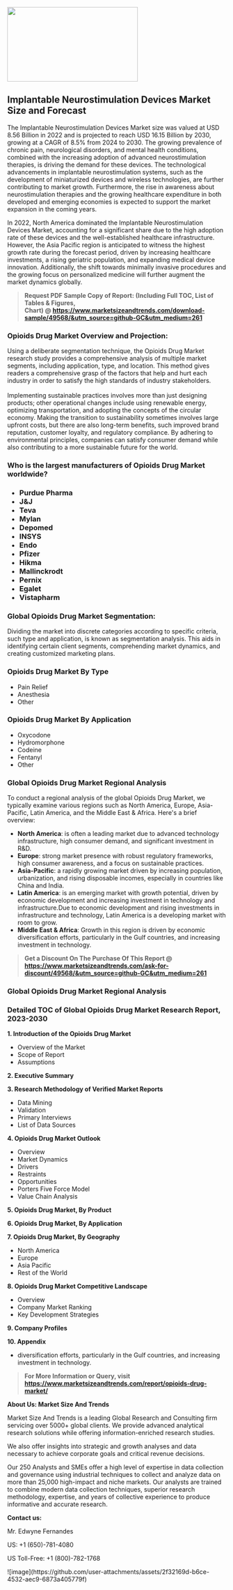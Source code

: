 <p><img class="alignnone size-medium wp-image-20088" src="https://ffe5etoiles.com/wp-content/uploads/2024/12/MST1-300x171.png" alt="" width="300" height="171" /></p><h2>Implantable Neurostimulation Devices Market Size and Forecast</h2><p>The Implantable Neurostimulation Devices Market size was valued at USD 8.56 Billion in 2022 and is projected to reach USD 16.15 Billion by 2030, growing at a CAGR of 8.5% from 2024 to 2030. The growing prevalence of chronic pain, neurological disorders, and mental health conditions, combined with the increasing adoption of advanced neurostimulation therapies, is driving the demand for these devices. The technological advancements in implantable neurostimulation systems, such as the development of miniaturized devices and wireless technologies, are further contributing to market growth. Furthermore, the rise in awareness about neurostimulation therapies and the growing healthcare expenditure in both developed and emerging economies is expected to support the market expansion in the coming years.</p><p>In 2022, North America dominated the Implantable Neurostimulation Devices Market, accounting for a significant share due to the high adoption rate of these devices and the well-established healthcare infrastructure. However, the Asia Pacific region is anticipated to witness the highest growth rate during the forecast period, driven by increasing healthcare investments, a rising geriatric population, and expanding medical device innovation. Additionally, the shift towards minimally invasive procedures and the growing focus on personalized medicine will further augment the market dynamics globally.</p></p><blockquote id="" class=""><strong>Request PDF Sample Copy of Report: (Including Full TOC, List of Tables &amp; Figures, Chart)&nbsp;@&nbsp;<strong><a href="https://www.marketsizeandtrends.com/download-sample/49568/&utm_source=github-GC&utm_medium=261" target="_blank">https://www.marketsizeandtrends.com/download-sample/49568/&utm_source=github-GC&utm_medium=261</a></strong></strong></blockquote><h3 id="" class="">Opioids Drug Market&nbsp;Overview and Projection:</h3><p id="" class="">Using a deliberate segmentation technique, the Opioids Drug Market research study provides a comprehensive analysis of multiple market segments, including application, type, and location. This method gives readers a comprehensive grasp of the factors that help and hurt each industry in order to satisfy the high standards of industry stakeholders. <br /> <br />Implementing sustainable practices involves more than just designing products; other operational changes include using renewable energy, optimizing transportation, and adopting the concepts of the circular economy. Making the transition to sustainability sometimes involves large upfront costs, but there are also long-term benefits, such improved brand reputation, customer loyalty, and regulatory compliance. By adhering to environmental principles, companies can satisfy consumer demand while also contributing to a more sustainable future for the world.</p><h3 id="" class="">Who is the largest manufacturers of&nbsp;Opioids Drug Market worldwide?</h3><h3 class=""><p><ul><li>Purdue Pharma </li><li> J&J </li><li> Teva </li><li> Mylan </li><li> Depomed </li><li> INSYS </li><li> Endo </li><li> Pfizer </li><li> Hikma </li><li> Mallinckrodt </li><li> Pernix </li><li> Egalet </li><li> Vistapharm</li></ul></p></h3><h3 id="" class="">Global&nbsp;Opioids Drug Market Segmentation:</h3><p id="" class="">Dividing the market into discrete categories according to specific criteria, such type and application, is known as segmentation analysis. This aids in identifying certain client segments, comprehending market dynamics, and creating customized marketing plans.</p><h3 id="" class="">Opioids Drug Market&nbsp;By Type</h3><p><p><ul><li>Pain Relief</li><li> Anesthesia</li><li> Other</p></li></ul></p></p><h3 id="" class="">Opioids Drug Market&nbsp;By Application</h3><p class=""><p><ul><li>Oxycodone</li><li> Hydromorphone</li><li> Codeine</li><li> Fentanyl</li><li> Other</li></ul></p></p><h3 id="" class="">Global Opioids Drug Market Regional Analysis</h3><p id="" class="">To conduct a regional analysis of the global Opioids Drug Market, we typically examine various regions such as North America, Europe, Asia-Pacific, Latin America, and the Middle East &amp; Africa. Here's a brief overview:</p><ul><li><strong>North America</strong>: is often a leading market due to advanced technology infrastructure, high consumer demand, and significant investment in R&amp;D.</li><li><strong>Europe</strong>: strong market presence with robust regulatory frameworks, high consumer awareness, and a focus on sustainable practices.</li><li><strong>Asia-Pacific</strong>: a rapidly growing market driven by increasing population, urbanization, and rising disposable incomes, especially in countries like China and India.</li><li><strong>Latin America</strong>: is an emerging market with growth potential, driven by economic development and increasing investment in technology and infrastructure.Due to economic development and rising investments in infrastructure and technology, Latin America is a developing market with room to grow.</li><li><strong>Middle East &amp; Africa</strong>: Growth in this region is driven by economic diversification efforts, particularly in the Gulf countries, and increasing investment in technology.</li></ul><blockquote id="" class=""><strong>Get a Discount On The Purchase Of This Report @ <strong><a href="https://www.marketsizeandtrends.com/ask-for-discount/49568/&utm_source=github-GC&utm_medium=261" target="_blank">https://www.marketsizeandtrends.com/ask-for-discount/49568/&utm_source=github-GC&utm_medium=261</a></strong></strong></blockquote><h3 id="" class="">Global Opioids Drug Market Regional Analysis</h3><h3 id="" class="">Detailed TOC of Global Opioids Drug Market Research Report, 2023-2030</h3><p id="" class=""><strong>1. Introduction of the Opioids Drug Market</strong></p><ul><li>Overview of the Market</li><li>Scope of Report</li><li>Assumptions</li></ul><p id="" class=""><strong>2. Executive Summary</strong></p><p id="" class=""><strong>3. Research Methodology of Verified Market Reports</strong></p><ul><li>Data Mining</li><li>Validation</li><li>Primary Interviews</li><li>List of Data Sources</li></ul><p id="" class=""><strong>4. Opioids Drug Market Outlook</strong></p><ul><li>Overview</li><li>Market Dynamics</li><li>Drivers</li><li>Restraints</li><li>Opportunities</li><li>Porters Five Force Model</li><li>Value Chain Analysis</li></ul><p id="" class=""><strong>5. Opioids Drug Market, By Product</strong></p><p id="" class=""><strong>6. Opioids Drug Market, By Application</strong></p><p id="" class=""><strong>7. Opioids Drug Market, By Geography</strong></p><ul><li>North America</li><li>Europe</li><li>Asia Pacific</li><li>Rest of the World</li></ul><p id="" class=""><strong>8. Opioids Drug Market Competitive Landscape</strong></p><ul><li>Overview</li><li>Company Market Ranking</li><li>Key Development Strategies</li></ul><p id="" class=""><strong>9. Company Profiles</strong></p><p id="" class=""><strong>10. Appendix</strong></p><ul><li>diversification efforts, particularly in the Gulf countries, and increasing investment in technology.</li></ul><blockquote id="" class=""><strong>For More Information or Query, visit <strong><strong><a href="https://www.marketsizeandtrends.com/report/opioids-drug-market/" target="_blank">https://www.marketsizeandtrends.com/report/opioids-drug-market/</a></strong></strong></strong></blockquote><p id="" class=""><strong>About Us: Market Size And Trends</strong></p><p id="" class="">Market Size And Trends is a leading Global Research and Consulting firm servicing over 5000+ global clients. We provide advanced analytical research solutions while offering information-enriched research studies.</p><p id="" class="">We also offer insights into strategic and growth analyses and data necessary to achieve corporate goals and critical revenue decisions.</p><p id="" class="">Our 250 Analysts and SMEs offer a high level of expertise in data collection and governance using industrial techniques to collect and analyze data on more than 25,000 high-impact and niche markets. Our analysts are trained to combine modern data collection techniques, superior research methodology, expertise, and years of collective experience to produce informative and accurate research.</p><p id="" class=""><strong>Contact us:</strong></p><p id="" class="">Mr. Edwyne Fernandes</p><p id="" class="">US: +1 (650)-781-4080</p><p id="" class="">US Toll-Free: +1 (800)-782-1768</p>
![image](https://github.com/user-attachments/assets/2f32169d-b6ce-4532-aec9-6873a405779f)
